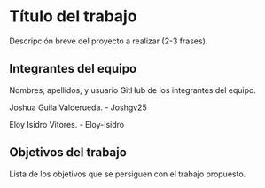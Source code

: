# Título del trabajo

Descripción breve del proyecto a realizar (2-3 frases).

## Integrantes del equipo

Nombres, apellidos, y usuario GitHub de los integrantes del equipo.

Joshua Guila Valderueda. - Joshgv25

Eloy Isidro Vitores. - Eloy-Isidro

## Objetivos del trabajo

Lista de los objetivos que se persiguen con el trabajo propuesto.
